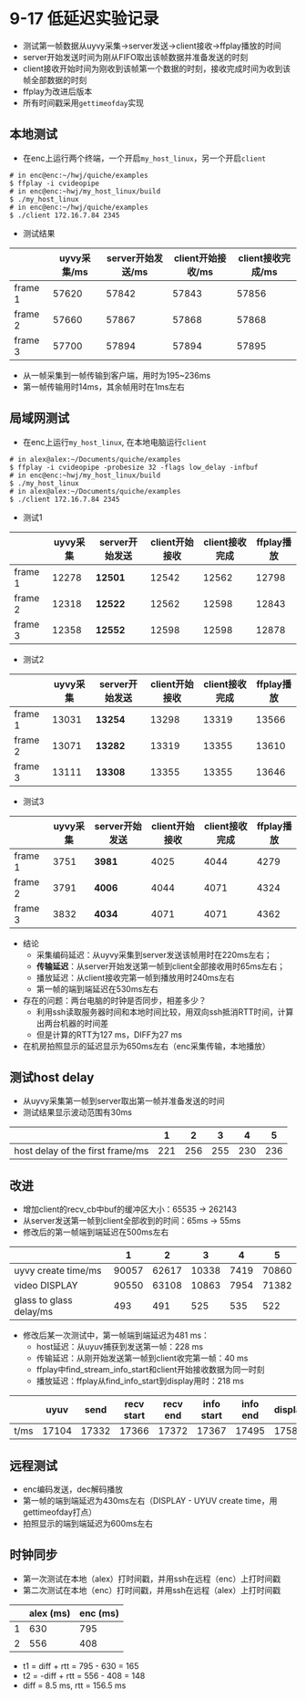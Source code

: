 # 9-17 低延迟实验记录

- 测试第一帧数据从uyvy采集->server发送->client接收->ffplay播放的时间
- server开始发送时间为刚从FIFO取出该帧数据并准备发送的时刻
- client接收开始时间为刚收到该帧第一个数据的时刻，接收完成时间为收到该帧全部数据的时刻
- ffplay为改进后版本
- 所有时间戳采用`gettimeofday`实现

## 本地测试

- 在enc上运行两个终端，一个开启`my_host_linux`，另一个开启`client`

```
# in enc@enc:~/hwj/quiche/examples
$ ffplay -i cvideopipe
# in enc@enc:~hwj/my_host_linux/build
$ ./my_host_linux
# in enc@enc:~/hwj/quiche/examples
$ ./client 172.16.7.84 2345
```

- 测试结果

|         | uyvy采集/ms | server开始发送/ms | client开始接收/ms | client接收完成/ms |
| ------- | ----------- | ----------------- | ----------------- | ----------------- |
| frame 1 | 57620       | 57842             | 57843             | 57856             |
| frame 2 | 57660       | 57867             | 57868             | 57868             |
| frame 3 | 57700       | 57894             | 57894             | 57895             |

- 从一帧采集到一帧传输到客户端，用时为195~236ms
- 第一帧传输用时14ms，其余帧用时在1ms左右

## 局域网测试

- 在enc上运行`my_host_linux`, 在本地电脑运行`client`

```
# in alex@alex:~/Documents/quiche/examples
$ ffplay -i cvideopipe -probesize 32 -flags low_delay -infbuf
# in enc@enc:~hwj/my_host_linux/build
$ ./my_host_linux
# in alex@alex:~/Documents/quiche/examples
$ ./client 172.16.7.84 2345
```

- 测试1

|         | uyvy采集 | server开始发送 | client开始接收 | client接收完成 | ffplay播放 |
| ------- | -------- | -------------- | -------------- | -------------- | ---------- |
| frame 1 | 12278    | **12501**      | 12542          | 12562          | 12798      |
| frame 2 | 12318    | **12522**      | 12562          | 12598          | 12843      |
| frame 3 | 12358    | **12552**      | 12598          | 12598          | 12878      |

- 测试2

|         | uyvy采集 | server开始发送 | client开始接收 | client接收完成 | ffplay播放 |
| ------- | -------- | -------------- | -------------- | -------------- | ---------- |
| frame 1 | 13031    | **13254**      | 13298          | 13319          | 13566      |
| frame 2 | 13071    | **13282**      | 13319          | 13355          | 13610      |
| frame 3 | 13111    | **13308**      | 13355          | 13355          | 13646      |

- 测试3

|         | uyvy采集 | server开始发送 | client开始接收 | client接收完成 | ffplay播放 |
| ------- | -------- | -------------- | -------------- | -------------- | ---------- |
| frame 1 | 3751     | **3981**       | 4025           | 4044           | 4279       |
| frame 2 | 3791     | **4006**       | 4044           | 4071           | 4324       |
| frame 3 | 3832     | **4034**       | 4071           | 4071           | 4362       |

- 结论
  - 采集编码延迟：从uyvy采集到server发送该帧用时在220ms左右；
  - **传输延迟**：从server开始发送第一帧到client全部接收用时65ms左右；
  - 播放延迟：从client接收完第一帧到播放用时240ms左右
  - 第一帧的端到端延迟在530ms左右
- 存在的问题：两台电脑的时钟是否同步，相差多少？
  - 利用ssh读取服务器时间和本地时间比较，用双向ssh抵消RTT时间，计算出两台机器的时间差
  - 但是计算的RTT为127 ms，DIFF为27 ms
- 在机房拍照显示的延迟显示为650ms左右（enc采集传输，本地播放）

## 测试host delay

- 从uyvy采集第一帧到server取出第一帧并准备发送的时间
- 测试结果显示波动范围有30ms

|                                  | 1    | 2    | 3    | 4    | 5    |
| -------------------------------- | ---- | ---- | ---- | ---- | ---- |
| host delay of the first frame/ms | 221  | 256  | 255  | 230  | 236  |

## 改进

- 增加client的recv_cb中buf的缓冲区大小：65535 -> 262143
- 从server发送第一帧到client全部收到的时间：65ms -> 55ms
- 修改后的第一帧端到端延迟在500ms左右

|                         | 1     | 2     | 3     | 4    | 5     |
| ----------------------- | ----- | ----- | ----- | ---- | ----- |
| uyvy create time/ms     | 90057 | 62617 | 10338 | 7419 | 70860 |
| video DISPLAY           | 90550 | 63108 | 10863 | 7954 | 71382 |
| glass to glass delay/ms | 493   | 491   | 525   | 535  | 522   |

- 修改后某一次测试中，第一帧端到端延迟为481 ms：
  - host延迟：从uyuv捕获到发送第一帧：228 ms
  - 传输延迟：从刚开始发送第一帧到client收完第一帧：40 ms
  - ffplay中find_stream_info_start和client开始接收数据为同一时刻
  - 播放延迟：ffplay从find_info_start到display用时：218 ms

|      | uyuv  | send  | recv start | recv end | info start | info end | display |
| ---- | ----- | ----- | ---------- | -------- | ---------- | -------- | ------- |
| t/ms | 17104 | 17332 | 17366      | 17372    | 17367      | 17495    | 17585   |

## 远程测试

- enc编码发送，dec解码播放
- 第一帧的端到端延迟为430ms左右（DISPLAY - UYUV create time，用gettimeofday打点）
- 拍照显示的端到端延迟为600ms左右

## 时钟同步

- 第一次测试在本地（alex）打时间戳，并用ssh在远程（enc）上打时间戳
- 第二次测试在本地（enc）打时间戳，并用ssh在远程（alex）上打时间戳

|      | alex (ms) | enc (ms) |
| ---- | --------- | -------- |
| 1    | 630       | 795      |
| 2    | 556       | 408      |

- t1 = diff + rtt = 795 - 630 = 165
- t2 = -diff + rtt = 556 - 408 = 148
- diff = 8.5 ms, rtt = 156.5 ms